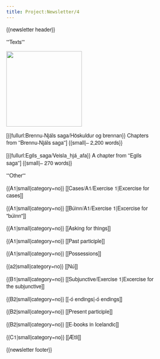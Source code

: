 ```yaml
---
title: Project:Newsletter/4
---
```


<div style="font-family:Helvetica Neue,sans-serif;font-size:14px;max-width:400px;line-height:1.4;">
{{newsletter header}}

'''Texts'''

<Image src="Möðruvallabók f13r.jpg" width="200" link="{{fullurl:Brennu-Njáls saga/Höskuldur og brennan}}"/>

[{{fullurl:Brennu-Njáls saga/Höskuldur og brennan}} Chapters from ''Brennu-Njáls saga''] {{small|<gray>– 2,200 words}}</gray> <level level="b1"/>

[{{fullurl:Egils_saga/Veisla_hjá_afa}} A chapter from ''Egils saga''] {{small|<gray>– 270 words}}</gray> <level level="a1"/>

'''Other'''

{{A1|small|category=no}} [[Cases/A1/Exercise 1|Excercise for cases]] 

{{A1|small|category=no}} [[Búinn/A1/Exercise 1|Excercise for "búinn"]] 

{{A1|small|category=no}} [[Asking for things]] 

{{A1|small|category=no}} [[Past participle]] 

{{A1|small|category=no}} [[Possessions]] 

{{a2|small|category=no}} [[Nú]] 

{{B1|small|category=no}} [[Subjunctive/Exercise 1|Excercise for the subjunctive]] 

{{B2|small|category=no}} [[-ó endings|-ó&nbsp;endings]] 

{{B2|small|category=no}} [[Present participle]] 

{{B2|small|category=no}} [[E-books in Icelandic]] 

{{C1|small|category=no}} [[Ætli]] 

{{newsletter footer}}
</div>